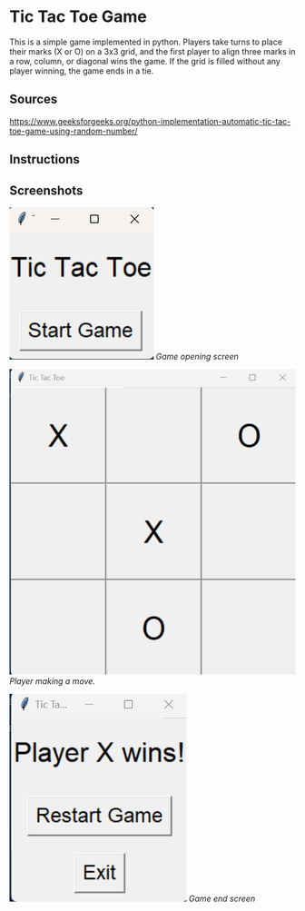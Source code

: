 # Tic Tac Toe Game
This is a simple game implemented in python.  Players take turns to place their marks (X or O) on a 3x3 grid, and the first player to align three marks in a row, column, or diagonal wins the game. If the grid is filled without any player winning, the game ends in a tie.

## Sources
https://www.geeksforgeeks.org/python-implementation-automatic-tic-tac-toe-game-using-random-number/

## **Instructions**



## **Screenshots**

![Game Start](https://github.com/Ilakkiya37/Tick-Tack-Toe-/blob/main/Screenshot%202024-07-22%20145414.png?raw=true)
*Game opening screen*

![Player Move](https://github.com/Ilakkiya37/Tick-Tack-Toe-/blob/main/Screenshot%202024-07-22%20145448.png?raw=true)
*Player making a move.*

![Game End](https://github.com/Ilakkiya37/Tick-Tack-Toe-/blob/main/Screenshot%202024-07-22%20145509.png?raw=true)
*Game end screen*

